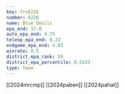 ```yaml
---
key: frc6226
number: 6226
name: Blue Devils
epa_end: 17.0
auto_epa_end: 4.75
teleop_epa_end: 8.23
endgame_epa_end: 4.03
winrate: 0.5
district_epa_rank: 58
district_epa_percentile: 0.5433
type: Team
---
```

[[2024mrcmp]]
[[2024paben]]
[[2024pahat]]
